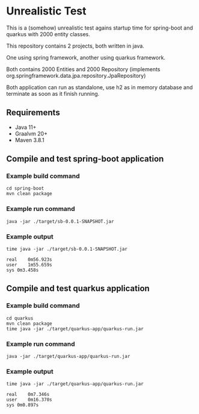 # Unrealistic Test

This is a (somehow) unrealistic test agains startup time for spring-boot and quarkus with 2000 entity classes.



This repository contains 2 projects, both written in java. 

One using spring framework, another using quarkus framework.

Both contains 2000 Entities and 2000 Repository (implements org.springframework.data.jpa.repository.JpaRepository) 

Both application can run as standalone, use h2 as in memory database and terminate as soon as it finish running.

## Requirements

- Java 11+
- Graalvm 20+
- Maven 3.8.1



## Compile and test spring-boot application

### Example build command

```
cd spring-boot
mvn clean package
```

### Example run command

```
java -jar ./target/sb-0.0.1-SNAPSHOT.jar
```

### Example output

```
time java -jar ./target/sb-0.0.1-SNAPSHOT.jar

real	0m56.923s
user	1m55.659s
sys	0m3.458s
```



## Compile and test quarkus application

### Example build command

```
cd quarkus
mvn clean package
time java -jar ./target/quarkus-app/quarkus-run.jar
```

### Example run command

```
java -jar ./target/quarkus-app/quarkus-run.jar
```

### Example output

```
time java -jar ./target/quarkus-app/quarkus-run.jar

real	0m7.346s
user	0m16.370s
sys	0m0.897s
```

